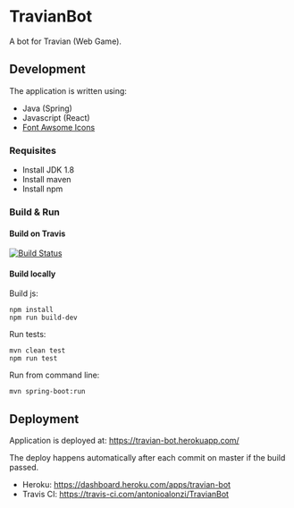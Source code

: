 # TravianBot

A bot for Travian (Web Game).



## Development

The application is written using:
 * Java (Spring)
 * Javascript (React)
 * [Font Awsome Icons](https://www.w3schools.com/icons/fontawesome_icons_brand.asp)



### Requisites

 * Install JDK 1.8
 * Install maven
 * Install npm

### Build & Run

#### Build on Travis

 [![Build Status](https://travis-ci.com/antonioalonzi/TravianBot.svg?branch=master)](https://travis-ci.com/antonioalonzi/TravianBot)

#### Build locally
    
Build js:

    npm install
    npm run build-dev

Run tests:
    
    mvn clean test
    npm run test

Run from command line:

    mvn spring-boot:run


## Deployment

Application is deployed at: https://travian-bot.herokuapp.com/

The deploy happens automatically after each commit on master if the build passed. 

 * Heroku: https://dashboard.heroku.com/apps/travian-bot
 * Travis CI: https://travis-ci.com/antonioalonzi/TravianBot
